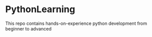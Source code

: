 # PythonLearning
This repo contains hands-on-experience python development from beginner to advanced
